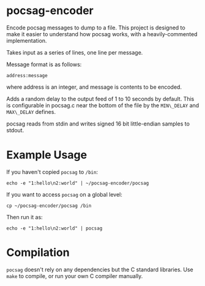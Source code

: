 # pocsag-encoder
Encode pocsag messages to dump to a file. This project is designed to make it
easier to understand how pocsag works, with a heavily-commented implementation.

Takes input as a series of lines, one line per message.

Message format is as follows:

    address:message

where address is an integer, and message is contents to be encoded.

Adds a random delay to the output feed of 1 to 10 seconds by default. This
is configurable in pocsag.c near the bottom of the file by the `MIN\_DELAY` and
`MAX\_DELAY` defines.

pocsag reads from stdin and writes signed 16 bit little-endian samples to stdout.


# Example Usage
If you haven't copied `pocsag` to `/bin`:

    echo -e "1:hello\n2:world" | ~/pocsag-encoder/pocsag
    
If you want to access `pocsag` on a global level:

    cp ~/pocsag-encoder/pocsag /bin
    
Then run it as:

    echo -e "1:hello\n2:world" | pocsag
    
# Compilation

`pocsag` doesn't rely on any dependencies but the C standard libraries. Use `make`
to compile, or run your own C compiler manually.
